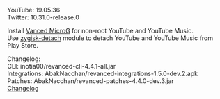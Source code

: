 YouTube: 19.05.36  
Twitter: 10.31.0-release.0  

Install [Vanced MicroG](https://github.com/TeamVanced/VancedMicroG/releases) for non-root YouTube and YouTube Music.  
Use [zygisk-detach](https://github.com/j-hc/zygisk-detach) module to detach YouTube and YouTube Music from Play Store.  

Changelog:  
CLI: inotia00/revanced-cli-4.4.1-all.jar  
Integrations: AbakNacchan/revanced-integrations-1.5.0-dev.2.apk  
Patches: AbakNacchan/revanced-patches-4.4.0-dev.3.jar  
[Changelog](https://github.com/AbakNacchan/ReVanced-patches/releases/tag/vdev.3)  
